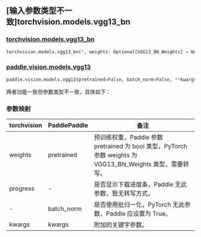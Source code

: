 ## [输入参数类型不一致]torchvision.models.vgg13_bn

### [torchvision.models.vgg13_bn](https://pytorch.org/vision/main/models/generated/torchvision.models.vgg13_bn.html)

```python
torchvision.models.vgg13_bn(*, weights: Optional[VGG13_BN_Weights] = None, progress: bool = True, **kwargs: Any)
```

### [paddle.vision.models.vgg13](https://www.paddlepaddle.org.cn/documentation/docs/zh/api/paddle/vision/models/vgg13_cn.html)

```python
paddle.vision.models.vgg13(pretrained=False, batch_norm=False, **kwargs)
```

两者功能一致但参数类型不一致，具体如下：

### 参数映射

| torchvision | PaddlePaddle | 备注 |
| ----------- | ------------ | ---- |
| weights     | pretrained   | 预训练权重，Paddle 参数 pretrained 为 bool 类型，PyTorch 参数 weights 为 VGG13_BN_Weights 类型，需要转写。|
| progress    | -            | 是否显示下载进度条，Paddle 无此参数，暂无转写方式。|
| -           | batch_norm   | 是否使用批归一化，PyTorch 无此参数，Paddle 应设置为 True。 |
| kwargs      | kwargs       | 附加的关键字参数。|
